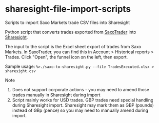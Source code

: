 # sharesight-file-import-scripts
Scripts to import Saxo Markets trade CSV files into Sharesight


Python script that converts trades exported from [SaxoTrader](https://www.saxotrader.com) into [Sharesight](https://www.sharesight.com/).

The input to the script is the Excel sheet export of trades from Saxo Markets. In SaxoTrader, you can find this in Account > Historical reports > Trades. Click "Open", the funnel icon on the left, then export.
                             
Sample usage:
```%>./saxo-to-sharesight.py --file TradesExecuted.xlsx > sharesight.csv```

Note
1. Does not support corporate actions - you may need to amend those trades manually in Sharesight during import
2. Script mainly works for USD trades. GBP trades need special handling during Sharesight import. Sharesight may mark them as GBP (pounds) instead of GBp (pence) so you may need to manually amend during import. 
